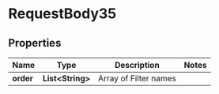 

# RequestBody35


## Properties

| Name | Type | Description | Notes |
|------------ | ------------- | ------------- | -------------|
|**order** | **List&lt;String&gt;** | Array of Filter names |  |



